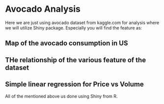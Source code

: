 # Avocado Analysis 
Here we are just using avocado dataset from kaggle.com for analysis where we will utilize Shiny package. Especially you will find the feature as:

## Map of the avocado consumption in US

## THe relationship of the various feature of the dataset

## Simple linear regression for Price vs Volume

All of the mentioned above us done using Shiny from R.
